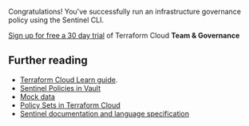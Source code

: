 Congratulations!
You've successfully run an infrastructure governance policy using the Sentinel CLI.

[Sign up for free a 30 day trial](https://www.hashicorp.com/blog/announcing-free-trials-for-hashicorp-terraform-cloud-paid-offerings/) of Terraform Cloud **Team & Governance**

## Further reading

- [Terraform Cloud Learn guide](https://learn.hashicorp.com/terraform/sentinel/sentinel-policies). 
- [Sentinel Policies in Vault](https://learn.hashicorp.com/vault/security/iam-sentinel)
- [Mock data](https://www.terraform.io/docs/cloud/sentinel/mock.html)
- [Policy Sets in Terraform Cloud](https://www.terraform.io/docs/cloud/sentinel/manage-policies.html)
- [Sentinel documentation and language specification](https://docs.hashicorp.com/sentinel)
